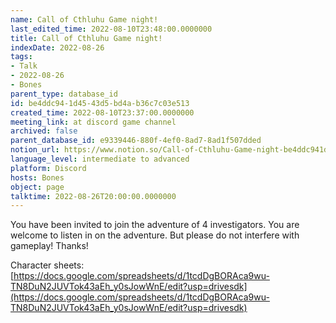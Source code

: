 ```yaml
---
name: Call of Cthluhu Game night!
last_edited_time: 2022-08-10T23:48:00.0000000
title: Call of Cthluhu Game night!
indexDate: 2022-08-26
tags:
- Talk
- 2022-08-26
- Bones
parent_type: database_id
id: be4ddc94-1d45-43d5-bd4a-b36c7c03e513
created_time: 2022-08-10T23:37:00.0000000
meeting_link: at discord game channel
archived: false
parent_database_id: e9339446-880f-4ef0-8ad7-8ad1f507dded
notion_url: https://www.notion.so/Call-of-Cthluhu-Game-night-be4ddc941d4543d5bd4ab36c7c03e513
language_level: intermediate to advanced
platform: Discord
hosts: Bones
object: page
talktime: 2022-08-26T20:00:00.0000000
---
```


You have been invited to join the adventure of 4 investigators. 
You are welcome to listen in on the adventure. But please do not interfere with gameplay! Thanks!



Character sheets: 
[https://docs.google.com/spreadsheets/d/1tcdDgBORAca9wu-TN8DuN2JUVTok43aEh_y0sJowWnE/edit?usp=drivesdk](https://docs.google.com/spreadsheets/d/1tcdDgBORAca9wu-TN8DuN2JUVTok43aEh_y0sJowWnE/edit?usp=drivesdk)   











